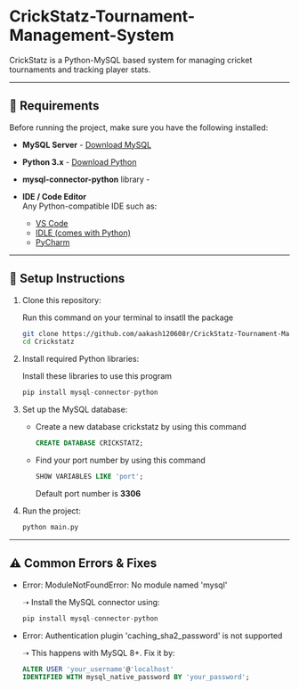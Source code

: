 # CrickStatz-Tournament-Management-System

CrickStatz is a Python-MySQL based system for managing cricket tournaments and tracking player stats.

---

## 🚀 Requirements

   Before running the project, make sure you have the following installed:

- **MySQL Server** -
  [Download MySQL](https://dev.mysql.com/downloads/)

- **Python 3.x** -
  [Download Python](https://www.python.org/downloads/)

- **mysql-connector-python** library -

- **IDE / Code Editor**  
  Any Python-compatible IDE such as:  
  - [VS Code](https://code.visualstudio.com/)  
  - [IDLE (comes with Python)](https://docs.python.org/3/library/idle.html)  
  - [PyCharm](https://www.jetbrains.com/pycharm/)  

---

## 📌 Setup Instructions

1. Clone this repository:
    
    Run this command on your terminal to insatll the package
    ```bash
    git clone https://github.com/aakash120608r/CrickStatz-Tournament-Management-System.git
    cd Crickstatz
    ```

2. Install required Python libraries:

    Install these libraries to use this program
    ```python
    pip install mysql-connector-python
    ```

3. Set up the MySQL database:

    - Create a new database crickstatz by using this command  
        ```sql
        CREATE DATABASE CRICKSTATZ;
        ```
    - Find your port number by using this command
        ```sql
        SHOW VARIABLES LIKE 'port';  
        ```
        Default port number is **3306**

5. Run the project:

    ```python
    python main.py
    ```
---

## ⚠️ Common Errors & Fixes

- Error: ModuleNotFoundError: No module named 'mysql'

    ➝ Install the MySQL connector using:

    ```python
    pip install mysql-connector-python

- Error: Authentication plugin 'caching_sha2_password' is not supported

    ➝ This happens with MySQL 8+. Fix it by:

    ```sql
    ALTER USER 'your_username'@'localhost' 
    IDENTIFIED WITH mysql_native_password BY 'your_password';